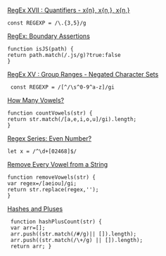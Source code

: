 [RegEx XVII : Quantifiers - x{n}, x{n,}, x{n,}](https://edabit.com/challenge/5vsYNXXQ7aXzQMMpQ)

    const REGEXP = /\.{3,5}/g

[RegEx: Boundary Assertions](https://edabit.com/challenge/AWENJSwyhcceiKvQX)

    function isJS(path) {
	return path.match(/.js/g)?true:false
	}
[RegEx XV : Group Ranges - Negated Character Sets](https://edabit.com/challenge/rHtS59yApEQbANPcx)

     const REGEXP = /[^/\s^0-9^a-z]/gi

[How Many Vowels?](https://edabit.com/challenge/3EQGHyiYTNc9LPmhF)

    function countVowels(str) {
	return str.match(/[a,e,i,o,u]/gi).length;
	}
[Regex Series: Even Number?](https://edabit.com/challenge/pQh6uEM2Dp3BjAyzS)

    let x = /^\d+[02468]$/

[Remove Every Vowel from a String](https://edabit.com/challenge/DbLp2kHgwQbridSSy)

    function removeVowels(str) {
	var regex=/[aeiou]/gi;
	return str.replace(regex,'');
	}

[Hashes and Pluses](https://edabit.com/challenge/ydBcGvv3n447nbxCy)

     function hashPlusCount(str) {
	 var arr=[];
	 arr.push((str.match(/#/g)|| []).length);
	 arr.push((str.match(/\+/g) || []).length);
	 return arr; }


